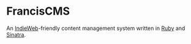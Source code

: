 # FrancisCMS

An [IndieWeb](http://indiewebcamp.com/)-friendly content management system written in [Ruby](https://www.ruby-lang.org/) and [Sinatra](http://www.sinatrarb.com/).
